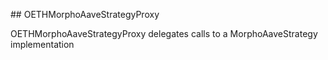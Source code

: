 ﻿﻿## OETHMorphoAaveStrategyProxy

OETHMorphoAaveStrategyProxy delegates calls to a MorphoAaveStrategy implementation



